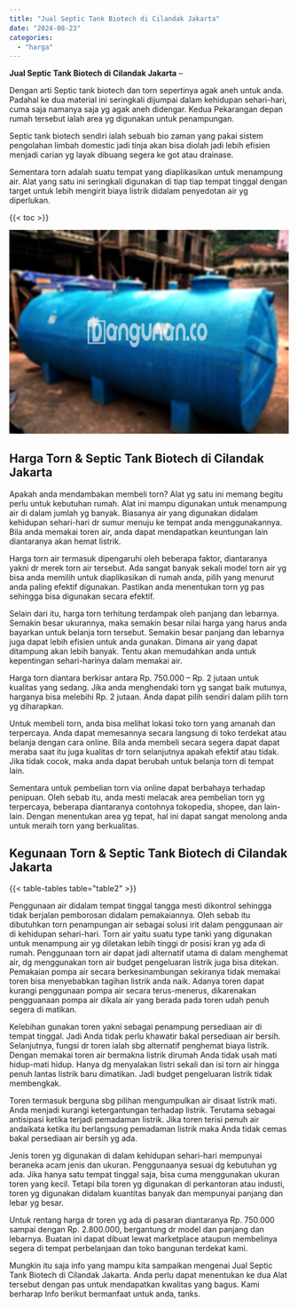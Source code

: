 ```yaml
---
title: "Jual Septic Tank Biotech di Cilandak Jakarta"
date: "2024-08-23"
categories: 
  - "harga"
---
```


**Jual Septic Tank Biotech di Cilandak Jakarta** –

Dengan arti Septic tank biotech dan torn sepertinya agak aneh untuk anda. Padahal ke dua material ini seringkali dijumpai dalam kehidupan sehari-hari, cuma saja namanya saja yg agak aneh didengar. Kedua Pekarangan depan rumah tersebut ialah area yg digunakan untuk penampungan.

Septic tank biotech sendiri ialah sebuah bio zaman yang pakai sistem pengolahan limbah domestic jadi tinja akan bisa diolah jadi lebih efisien menjadi carian yg layak dibuang segera ke got atau drainase.

Sementara torn adalah suatu tempat yang diaplikasikan untuk menampung air. Alat yang satu ini seringkali digunakan di tiap tiap tempat tinggal dengan target untuk lebih mengirit biaya listrik didalam penyedotan air yg diperlukan.

{{< toc >}}

![Jual Septic Tank Biotech di Cilandak Jakarta](/images/jual-bio-septictank-31.png)

## Harga Torn & Septic Tank Biotech di Cilandak Jakarta

Apakah anda mendambakan membeli torn? Alat yg satu ini memang begitu perlu untuk kebutuhan rumah. Alat ini mampu digunakan untuk menampung air di dalam jumlah yg banyak. Biasanya air yang digunakan didalam kehidupan sehari-hari dr sumur menuju ke tempat anda menggunakannya. Bila anda memakai toren air, anda dapat mendapatkan keuntungan lain diantaranya akan hemat listrik.

Harga torn air termasuk dipengaruhi oleh beberapa faktor, diantaranya yakni dr merek torn air tersebut. Ada sangat banyak sekali model torn air yg bisa anda memilih untuk diaplikasikan di rumah anda, pilih yang menurut anda paling efektif digunakan. Pastikan anda menentukan torn yg pas sehingga bisa digunakan secara efektif.

Selain dari itu, harga torn terhitung terdampak oleh panjang dan lebarnya. Semakin besar ukurannya, maka semakin besar nilai harga yang harus anda bayarkan untuk belanja torn tersebut. Semakin besar panjang dan lebarnya juga dapat lebih efisien untuk anda gunakan. Dimana air yang dapat ditampung akan lebih banyak. Tentu akan memudahkan anda untuk kepentingan sehari-harinya dalam memakai air.

Harga torn diantara berkisar antara Rp. 750.000 – Rp. 2 jutaan untuk kualitas yang sedang. Jika anda menghendaki torn yg sangat baik mutunya, harganya bisa melebihi Rp. 2 jutaan. Anda dapat pilih sendiri dalam pilih torn yg diharapkan.

Untuk membeli torn, anda bisa melihat lokasi toko torn yang amanah dan terpercaya. Anda dapat memesannya secara langsung di toko terdekat atau belanja dengan cara online. Bila anda membeli secara segera dapat dapat meraba saat itu juga kualitas dr torn selanjutnya apakah efektif atau tidak. Jika tidak cocok, maka anda dapat berubah untuk belanja torn di tempat lain.

Sementara untuk pembelian torn via online dapat berbahaya terhadap penipuan. Oleh sebab itu, anda mesti melacak area pembelian torn yg terpercaya, beberapa diantaranya contohnya tokopedia, shopee, dan lain-lain. Dengan menentukan area yg tepat, hal ini dapat sangat menolong anda untuk meraih torn yang berkualitas.

## Kegunaan Torn & Septic Tank Biotech di Cilandak Jakarta

{{< table-tables table="table2" >}}

Penggunaan air didalam tempat tinggal tangga mesti dikontrol sehingga tidak berjalan pemborosan didalam pemakaiannya. Oleh sebab itu dibutuhkan torn penampungan air sebagai solusi irit dalam penggunaan air di kehidupan sehari-hari. Torn air yaitu suatu type tanki yang digunakan untuk menampung air yg diletakan lebih tinggi dr posisi kran yg ada di rumah. Penggunaan torn air dapat jadi alternatif utama di dalam menghemat air, dg menggunakan torn air budget pengeluaran listrik juga bisa ditekan. Pemakaian pompa air secara berkesinambungan sekiranya tidak memakai toren bisa menyebabkan tagihan listrik anda naik. Adanya toren dapat kurangi penggunaan pompa air secara terus-menerus, dikarenakan pengguanaan pompa air dikala air yang berada pada toren udah penuh segera di matikan.

Kelebihan gunakan toren yakni sebagai penampung persediaan air di tempat tinggal. Jadi Anda tidak perlu khawatir bakal persediaan air bersih. Selanjutnya, fungsi dr toren ialah sbg alternatif penghemat biaya listrik. Dengan memakai toren air bermakna listrik dirumah Anda tidak usah mati hidup-mati hidup. Hanya dg menyalakan listri sekali dan isi torn air hingga penuh lantas listrik baru dimatikan. Jadi budget pengeluaran listrik tidak membengkak.

Toren termasuk berguna sbg pilihan mengumpulkan air disaat listrik mati. Anda menjadi kurangi ketergantungan terhadap listrik. Terutama sebagai antisipasi ketika terjadi pemadaman listrik. Jika toren terisi penuh air andaikata ketika itu berlangsung pemadaman listrik maka Anda tidak cemas bakal persediaan air bersih yg ada.

Jenis toren yg digunakan di dalam kehidupan sehari-hari mempunyai beraneka acam jenis dan ukuran. Penggunaanya sesuai dg kebutuhan yg ada. Jika hanya satu tempat tinggal saja, bisa cuma menggunakan ukuran toren yang kecil. Tetapi bila toren yg digunakan di perkantoran atau industi, toren yg digunakan didalam kuantitas banyak dan mempunyai panjang dan lebar yg besar.

Untuk rentang harga dr toren yg ada di pasaran diantaranya Rp. 750.000 sampai dengan Rp. 2.800.000, bergantung dr model dan panjang dan lebarnya. Buatan ini dapat dibuat lewat marketplace ataupun membelinya segera di tempat perbelanjaan dan toko bangunan terdekat kami.

Mungkin itu saja info yang mampu kita sampaikan mengenai Jual Septic Tank Biotech di Cilandak Jakarta. Anda perlu dapat menentukan ke dua Alat tersebut dengan pas untuk mendapatkan kwalitas yang bagus. Kami berharap Info berikut bermanfaat untuk anda, tanks.
